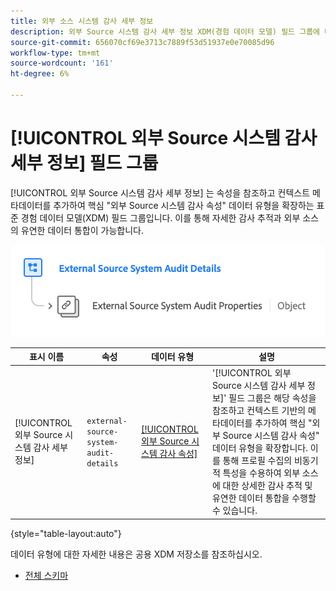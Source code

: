 ```yaml
---
title: 외부 소스 시스템 감사 세부 정보
description: 외부 Source 시스템 감사 세부 정보 XDM(경험 데이터 모델) 필드 그룹에 대해 알아봅니다.
source-git-commit: 656070cf69e3713c7889f53d51937e0e70085d96
workflow-type: tm+mt
source-wordcount: '161'
ht-degree: 6%

---
```


# [!UICONTROL 외부 Source 시스템 감사 세부 정보] 필드 그룹

[!UICONTROL 외부 Source 시스템 감사 세부 정보] 는 속성을 참조하고 컨텍스트 메타데이터를 추가하여 핵심 &quot;외부 Source 시스템 감사 속성&quot; 데이터 유형을 확장하는 표준 경험 데이터 모델(XDM) 필드 그룹입니다. 이를 통해 자세한 감사 추적과 외부 소스의 유연한 데이터 통합이 가능합니다.

![외부 Source 시스템 감사 세부 정보 필드 그룹의 스키마 다이어그램입니다.](../../images/field-groups/shared/external-source-system-audit-details.png)

| 표시 이름 | 속성 | 데이터 유형 | 설명 |
| -------------------------------------------------| ---------------------------------------- | --------- | --- |
| [!UICONTROL 외부 Source 시스템 감사 세부 정보] | `external-source-system-audit-details` | [[!UICONTROL 외부 Source 시스템 감사 속성]](../../data-types/external-source-system-audit-attributes.md) | &#39;[!UICONTROL 외부 Source 시스템 감사 세부 정보]&#39; 필드 그룹은 해당 속성을 참조하고 컨텍스트 기반의 메타데이터를 추가하여 핵심 &quot;외부 Source 시스템 감사 속성&quot; 데이터 유형을 확장합니다. 이를 통해 프로필 수집의 비동기적 특성을 수용하여 외부 소스에 대한 상세한 감사 추적 및 유연한 데이터 통합을 수행할 수 있습니다. |

{style="table-layout:auto"}

데이터 유형에 대한 자세한 내용은 공용 XDM 저장소를 참조하십시오.

* [전체 스키마](https://github.com/adobe/xdm/blob/master/docs/reference/fieldgroups/shared/external-source-system-audit-details.schema.json)